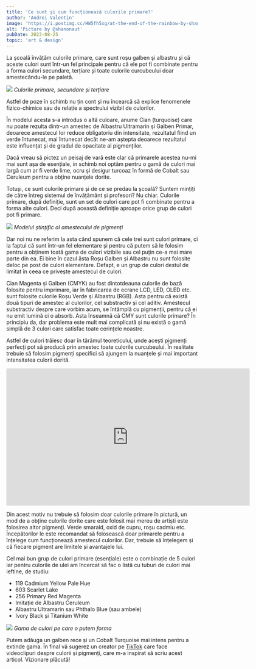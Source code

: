 ```yaml
---
title: 'Ce sunt și cum funcționează culorile primare?'
author: 'Andrei Valentin'
image: 'https://i.postimg.cc/HW5fh5xg/at-the-end-of-the-rainbow-by-shanonaut.jpg'
alt: 'Picture by @shanonaut'
pubDate: 2023-08-25
topic: 'art & design'
---
```

La școală învățăm culorile primare, care sunt roșu galben și albastru și că aceste culori sunt într-un fel principale pentru că ele pot fi combinate pentru a forma culori secundare, terțiare și toate culorile curcubeului doar amestecându-le pe paletă. 

![](https://cdn-images-1.medium.com/max/800/1*yGbm6xDpPQjQnA8TpRnHaw.png)
*Culorile primare, secundare și terțiare*

Astfel de poze în schimb nu țin cont și nu încearcă să explice fenomenele fizico-chimice sau de relație a spectrului vizibil de culorilor.

În modelul acesta s-a introdus o altă culoare, anume Cian (turquoise) care nu poate rezulta dintr-un amestec de Albastru Ultramarin și Galben Primar, deoarece amestecul lor reduce obligatoriu din intensitate, rezultatul fiind un verde întunecat, mai întunecat decât ne-am aștepta deoarece rezultatul este influențat și de gradul de opacitate al pigmenților. 

Dacă vreau să pictez un peisaj de vară este clar că primarele acestea nu-mi mai sunt așa de esențiale, in schimb noi optăm pentru o gamă de culori mai largă cum ar fi verde lime, ocru și desigur turcoaz în formă de Cobalt sau Ceruleum pentru a obține nuanțele dorite.

Totuși, ce sunt culorile primare și de ce se predau la școală? Suntem mințiți de către întreg sistemul de învățământ și profesori? Nu chiar. Culorile primare, după definiție, sunt un set de culori care pot fi combinate pentru a forma alte culori. Deci după această definiție aproape orice grup de culori pot fi primare.

![](https://i.imgur.com/ccvcsKP.png)
*Modelul ștințific al amestecului de pigmenți*

Dar noi nu ne referim la asta când spunem că cele trei sunt culori primare, ci la faptul că sunt într-un fel elementare și pentru că putem să le folosim pentru a obținem toată gama de culori vizibile sau cel puțin ce-a mai mare parte din ea. Ei bine în cazul ăsta Roșu Galben și Albastru nu sunt folosite deloc pe post de culori elementare. Defapt, e un grup de culori destul de limitat în ceea ce privește amestecul de culori.

Cian Magenta și Galben (CMYK) au fost dintotdeauna culorile de bază folosite pentru imprimare, iar în fabricarea de ecrane LCD, LED, OLED etc. sunt folosite culorile Roșu Verde și Albastru (RGB). Asta pentru că există două tipuri de amestec al culorilor, cel substractiv și cel aditiv. Amestecul substractiv despre care vorbim acum, se întâmplă cu pigmenții, pentru că ei nu emit lumină ci o absorb. Asta înseamnă că CMY sunt culorile primare? În principiu da, dar problema este mult mai complicată și nu există o gamă simplă de 3 culori care satisfac toate cerințele noastre.

Astfel de culori trăiesc doar în tărâmul teoreticului, unde acești pigmenți perfecți pot să producă prin amestec toate culorile curcubeului. În realitate trebuie să folosim pigmenți specifici să ajungem la nuanțele și mai important intensitatea culorii dorită.

<iframe width="640" height="360" src="https://www.youtube.com/embed/vXBf_puKt_c" title="Limited CMY palette design oil painting mixing, demo 1.2" frameborder="0" allow="accelerometer; autoplay; clipboard-write; encrypted-media; gyroscope; picture-in-picture; web-share" referrerpolicy="strict-origin-when-cross-origin" allowfullscreen></iframe>

Din acest motiv nu trebuie să folosim doar culorile primare în pictură, un mod de a obține culorile dorite care este folosit mai mereu de artiști este folosirea altor pigmenți. Verde smarald, oxid de cupru, roșu cadmiu etc. Începătorilor le este recomandat să folosească doar primarele pentru a înțelege cum funcționează amestecul culorilor. Dar, trebuie să înțelegem și că fiecare pigment are limitele și avantajele lui.

Cel mai bun grup de culori primare (esențiale) este o combinație de 5 culori iar pentru culorile de ulei am încercat să fac o listă cu tuburi de culori mai ieftine, de studiu:

- 119 Cadmium Yellow Pale Hue 
- 603 Scarlet Lake
- 256 Primary Red Magenta
- Imitație de Albastru Ceruleum
- Albastru Ultramarin sau Phthalo Blue (sau ambele)
- Ivory Black și Titanium White

![](https://i.imgur.com/HvYNrvW.png)
*Gama de culori pe care o putem forma*

Putem adăuga un galben rece și un Cobalt Turquoise mai intens pentru a extinde gama. În final vă sugerez un creator pe [TikTok](https://www.tiktok.com/@color.nerd) care face videoclipuri despre culorii și pigmenți, care m-a inspirat să scriu acest articol. Vizionare plăcută!
